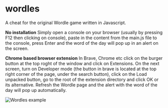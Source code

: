 # wordles
A cheat for the original Wordle game written in Javascript.


**No installation**
Simply open a console on your browser (usually by pressing F12 then clicking on console), paste in the content from the main.js file to the console, press Enter and the word of the day will pop up in an alert on the screen.

**Chrome based browser extension**
In Brave, Chrome etc click on the burger button at the top roght of the window and click on Extensions. On the next screen, turn on Developer mode (the button in brave is located at the top right corner of the page, under the search button), click on the Load unpacked button, go to the root of the extension directory and click OK or its alternative. Refresh the Wordle page and the alert with the word of the day will pop up automatically.

![Wordles example](https://res.cloudinary.com/practicaldev/image/fetch/s--ARDF0_To--/c_imagga_scale,f_auto,fl_progressive,h_420,q_auto,w_1000/https://dev-to-uploads.s3.amazonaws.com/uploads/articles/axo5er9gjw60tsobnkir.png)
